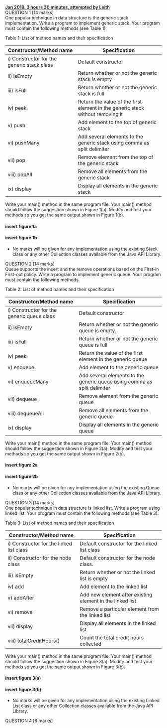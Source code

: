 <ins>**Jan 2019, 3 hours 30 minutes, attempted by Leith**</ins><br>
QUESTION 1 [14 marks] <br>
One popular technique in data structure is the generic stack implementation. Write 
a program to implement generic stack. Your program must contain the following methods
(see Table 1).

Table 1: List of method names and their specification

| Constructor/Method name                    | Specification                                                                  |
|--------------------------------------------|--------------------------------------------------------------------------------|
| i) Constructor for the generic stack class | Default constructor                                                            |
| ii) isEmpty                                | Return whether or not the generic stack is empty                               |
| iii) isFull                                | Return whether or not the generic stack is full                                |
| iv) peek                                   | Return the value of the first element in the generic stack without removing it |
| v) push                                    | Add element to the top of generic stack                                        |
| vi) pushMany                               | Add several elements to the generic stack using comma as split delimiter       |
| vii) pop                                   | Remove element from the top of the generic stack                               |
| viii) popAll                               | Remove all elements from the generic stack                                     |
| ix) display                                | Display all elements in the generic stack                                      |

Write your main() method in the same program file. Your main() method should follow the suggestion shown in 
Figure 1(a). Modify and test your methods so you get the same output shown in Figure 1(b).

#### insert figure 1a

#### insert figure 1b

- No marks will be given for any implementation using the existing Stack class or any 
other Collection classes available from the Java API Library.

QUESTION 2 [14 marks] <br>
Queue supports the insert and the remove operations based on the First-in First-out 
policy. Write a program to implement generic queue. Your program must contain 
the following methods.

Table 2: List of method names and their specification

| Constructor/Method name                    | Specification                                                            |
|--------------------------------------------|--------------------------------------------------------------------------|
| i) Constructor for the generic queue class | Default constructor                                                      |
| ii) isEmpty                                | Return whether or not the generic queue is empty.                        |
| iii) isFull                                | Return whether or not the generic queue is full                          |
| iv) peek                                   | Return the value of the first element in the generic queue               |
| v) enqueue                                 | Add element to the generic queue                                         |
| vi) enqueueMany                            | Add several elements to the generic queue using comma as split delimiter |
| vii) dequeue                               | Remove element from the generic queue                                    |
| viii) dequeueAll                           | Remove all elements from the generic queue                               |
| ix) display                                | Display all elements in the generic queue                                |

Write your main() method in the same program file. Your main() method should follow
the suggestion shown in Figure 2(a). Modify and test your methods so you get the same output
shown in Figure 2(b).

#### insert figure 2a

#### insert figure 2b

- No marks will be given for any implementation using the existing Queue class or any other
Collection classes available from the Java API Library.

QUESTION 3 [14 marks] <br>
One popular technique in data structure is linked list. Write a program using linked list.
Your program must contain the following methods (see Table 3).

Table 3: List of method names and their specification

| Constructor/Method name                  | Specification                                            |
|------------------------------------------|----------------------------------------------------------|
| i) Constructor for the linked list class | Default constructor for the linked list class            |
| ii) Constructor for the node class       | Default constructor for the node class.                  |
| iii) isEmpty                             | Return whether or not the linked list is empty           |
| iv) add                                  | Add element to the linked list                           |
| v) addAfter                              | Add new element after existing element in the linked list |
| vi) remove                               | Remove a particular element from the linked list         |
| vii) display                             | Display all elements in the linked list                  |
| viii) totalCreditHours()                 | Count the total credit hours collected                   |

Write your main() method in the same program file. Your main() method should follow the suggestion shown
in Figure 3(a). Modify and test your methods so you get the same output shown in Figure 3(b).

#### insert figure 3(a)

#### insert figure 3(b)

- No marks will be given for any implementation using the existing Linked List class or any other Collection classes available from the Java API Library.

QUESTION 4 [8 marks] <br>

